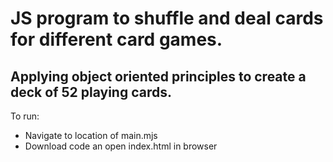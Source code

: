 # JS program to shuffle and deal cards for different card games.
## Applying object oriented principles to create a deck of 52 playing cards. 
To run:
* Navigate to location of main.mjs
* Download code an open index.html in browser